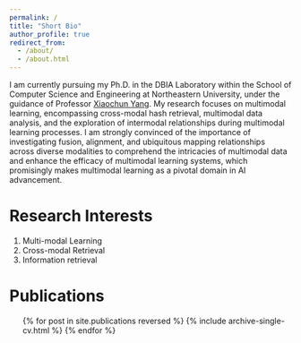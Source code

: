 ```yaml
---
permalink: /
title: "Short Bio"
author_profile: true
redirect_from: 
  - /about/
  - /about.html
---
```


I am currently pursuing my Ph.D. in the DBIA Laboratory within the School of Computer Science and Engineering at Northeastern University, under the guidance of Professor [Xiaochun Yang](http://faculty.neu.edu.cn/yangxiaochun/zh_CN/index/97024/list/index.htm). 
My research focuses on multimodal learning, encompassing cross-modal hash retrieval, multimodal data analysis, and the exploration of intermodal relationships during multimodal learning processes. 
I am strongly convinced of the importance of investigating fusion, alignment, and ubiquitous mapping relationships across diverse modalities to comprehend the intricacies of multimodal data and enhance the efficacy of multimodal learning systems, which promisingly makes multimodal learning as a pivotal domain in AI advancement.

Research Interests
======
1. Multi-modal Learning
2. Cross-modal Retrieval
3. Information retrieval


Publications
======
  <ul>{% for post in site.publications reversed %}
    {% include archive-single-cv.html %}
  {% endfor %}</ul>
